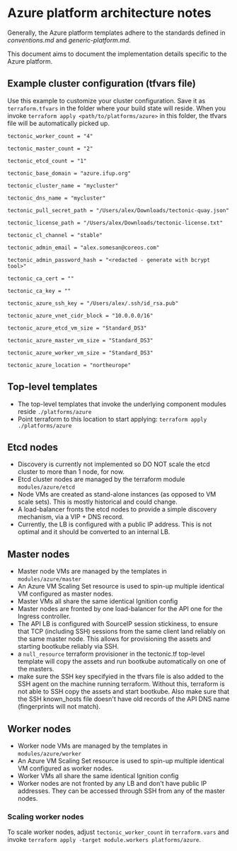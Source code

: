 # Azure platform architecture notes

Generally, the Azure platform templates adhere to the standards defined in *conventions.md* and *generic-platform.md*.

This document aims to document the implementation details specific to the Azure platform.

## Example cluster configuration (tfvars file)

Use this example to customize your cluster configuration. Save it as `terraform.tfvars` in the folder where your build state will reside.
When you invoke `terraform apply <path/to/platforms/azure>` in this folder, the tfvars file will be automatically picked up.

```
tectonic_worker_count = "4"

tectonic_master_count = "2"

tectonic_etcd_count = "1"

tectonic_base_domain = "azure.ifup.org"

tectonic_cluster_name = "mycluster"

tectonic_dns_name = "mycluster"

tectonic_pull_secret_path = "/Users/alex/Downloads/tectonic-quay.json"

tectonic_license_path = "/Users/alex/Downloads/tectonic-license.txt"

tectonic_cl_channel = "stable"

tectonic_admin_email = "alex.somesan@coreos.com"

tectonic_admin_password_hash = "<redacted - generate with bcrypt tool>"

tectonic_ca_cert = ""

tectonic_ca_key = ""

tectonic_azure_ssh_key = "/Users/alex/.ssh/id_rsa.pub"

tectonic_azure_vnet_cidr_block = "10.0.0.0/16"

tectonic_azure_etcd_vm_size = "Standard_DS3"

tectonic_azure_master_vm_size = "Standard_DS3"

tectonic_azure_worker_vm_size = "Standard_DS3"

tectonic_azure_location = "northeurope"
```

## Top-level templates

* The top-level templates that invoke the underlying component modules reside `./platforms/azure`
* Point terraform to this location to start applying: `terraform apply ./platforms/azure`

## Etcd nodes

* Discovery is currently not implemented so DO NOT scale the etcd cluster to more than 1 node, for now.
* Etcd cluster nodes are managed by the terraform module `modules/azure/etcd`
* Node VMs are created as stand-alone instances (as opposed to VM scale sets). This is mostly historical and could change.
* A load-balancer fronts the etcd nodes to provide a simple discovery mechanism, via a VIP + DNS record.
* Currently, the LB is configured with a public IP address. This is not optimal and it should be converted to an internal LB.

## Master nodes

* Master node VMs are managed by the templates in `modules/azure/master`
* An Azure VM Scaling Set resource is used to spin-up multiple identical VM configured as master nodes.
* Master VMs all share the same identical Ignition config
* Master nodes are fronted by one load-balancer for the API one for the Ingress controller.
* The API LB is configured with SourceIP session stickiness, to ensure that TCP (including SSH) sessions from the same client land reliably on the same master node. This allows for provisioning the assets and starting bootkube reliably via SSH.
* a `null_resource` terraform provisioner in the tectonic.tf top-level template will copy the assets and run bootkube automatically on one of the masters.
* make sure the SSH key specifyied in the tfvars file is also added to the SSH agent on the machine running terraform. Without this, terraform is not able to SSH copy the assets and start bootkube. Also make sure that the SSH known_hosts file doesn't have old records of the API DNS name (fingerprints will not match).

## Worker nodes

* Worker node VMs are managed by the templates in `modules/azure/worker`
* An Azure VM Scaling Set resource is used to spin-up multiple identical VM configured as worker nodes.
* Worker VMs all share the same identical Ignition config
* Worker nodes are not fronted by any LB and don't have public IP addresses. They can be accessed through SSH from any of the master nodes.

### Scaling worker nodes

To scale worker nodes, adjust `tectonic_worker_count` in `terraform.vars` and invoke `terraform apply -target module.workers platforms/azure`.

